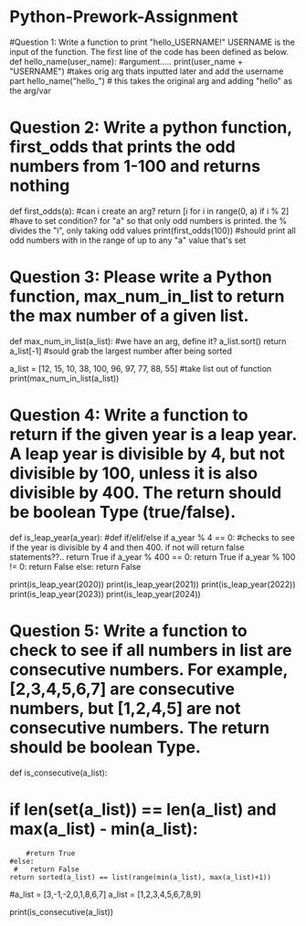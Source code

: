 # Python-Prework-Assignment
#Question 1: Write a function to print "hello_USERNAME!" USERNAME is the input of the function. The first line of the code has been defined as below.
def hello_name(user_name):  #argument.....
    print(user_name + "USERNAME")   #takes orig arg thats inputted later and add the username part
hello_name("hello_")  # this takes the original arg and adding "hello" as the arg/var
 

# Question 2: Write a python function, first_odds that prints the odd numbers from 1-100 and returns nothing
def first_odds(a): #can i create an arg?
    return [i for i in range(0, a) if i % 2] #have to set condition? for "a" so that only odd numbers is printed. the % divides the "i", only taking odd values
print(first_odds(100)) #should print all odd numbers with in the range of up to any "a" value that's set


# Question 3: Please write a Python function, max_num_in_list to return the max number of a given list. 
def max_num_in_list(a_list): #we have an arg, define it?
    a_list.sort()
    return a_list[-1] #sould grab the largest number after being sorted

a_list = [12, 15, 10, 38, 100, 96, 97, 77, 88, 55] #take list out of function
print(max_num_in_list(a_list))


# Question 4: Write a function to return if the given year is a leap year. A leap year is divisible by 4, but not divisible by 100, unless it is also divisible by 400. The return should be boolean Type (true/false).
def is_leap_year(a_year): #def if/elif/else
    if a_year % 4 == 0: #checks to see if the year is divisible by 4 and then 400. if not will return false statements??..
        return True
    if a_year % 400 == 0:
        return True
    if a_year % 100 != 0:
        return False
    else:
        return False

print(is_leap_year(2020))
print(is_leap_year(2021))
print(is_leap_year(2022))
print(is_leap_year(2023))
print(is_leap_year(2024))


# Question 5: Write a function to check to see if all numbers in list are consecutive numbers. For example, [2,3,4,5,6,7] are consecutive numbers, but [1,2,4,5] are not consecutive numbers. The return should be boolean Type.
def is_consecutive(a_list):
   # if len(set(a_list)) == len(a_list) and max(a_list) - min(a_list): 
        #return True
    #else:
     #   return False
    return sorted(a_list) == list(range(min(a_list), max(a_list)+1))
      
#a_list = [3,-1,-2,0,1,8,6,7]
a_list = [1,2,3,4,5,6,7,8,9]

print(is_consecutive(a_list))
